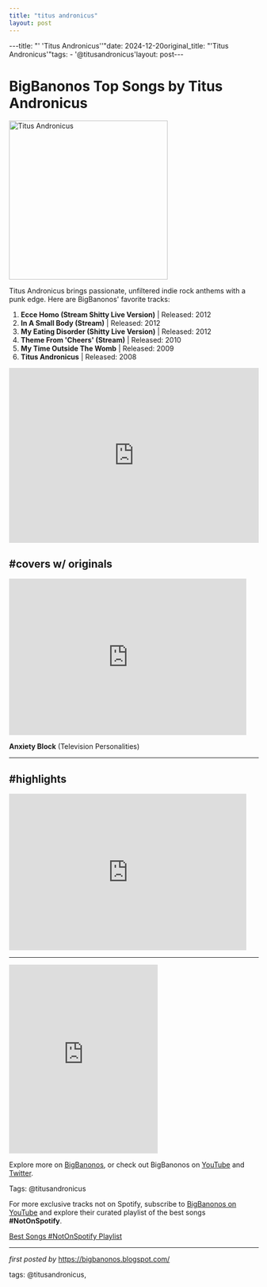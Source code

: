```yaml
---
title: "titus andronicus"
layout: post
---
```

---title: "' 'Titus Andronicus''"date: 2024-12-20original_title: "'Titus Andronicus'"tags:  - '@titusandronicus'layout: post---<h1>BigBanonos Top Songs by Titus Andronicus</h1><div class="separator"> <a href="https://bloximages.chicago2.vip.townnews.com/ithaca.com/content/tncms/assets/v3/editorial/c/70/c70d8d22-eb99-11e5-aa1a-5fac1174c2d1/56e9942f87c98.image.jpg?resize=1396%2C930" > <img alt="Titus Andronicus" border="0" width="320" data-original-height="480" data-original-width="640" src="https://bloximages.chicago2.vip.townnews.com/ithaca.com/content/tncms/assets/v3/editorial/c/70/c70d8d22-eb99-11e5-aa1a-5fac1174c2d1/56e9942f87c98.image.jpg?resize=1396%2C930"/> </a></div><p>Titus Andronicus brings passionate, unfiltered indie rock anthems with a punk edge. Here are BigBanonos' favorite tracks:</p> <ol> <li><strong>Ecce Homo (Stream Shitty Live Version)</strong> | Released: 2012</li> <li><strong>In A Small Body (Stream)</strong> | Released: 2012</li> <li><strong>My Eating Disorder (Shitty Live Version)</strong> | Released: 2012</li> <li><strong>Theme From 'Cheers' (Stream)</strong> | Released: 2010</li> <li><strong>My Time Outside The Womb</strong> | Released: 2009</li> <li><strong>Titus Andronicus</strong> | Released: 2008</li></ol> <div> <iframe src="https://open.spotify.com/embed/playlist/51vtMw7AJGvlEKUkpVw05Y?utm_source=generator" width="100%" height="352" frameborder="0" allowfullscreen="" allow="autoplay; clipboard-write; encrypted-media; fullscreen; picture-in-picture" loading="lazy"></iframe></div> <div></div><div> <h2>#covers w/ originals</h2> <iframe allowfullscreen="" frameborder="0" height="315" src="https://www.youtube.com/embed/qbeYZK4pRUQ?list=PLtuNtuTatqI0T_GCRVtVWFUSn_PgEFzjS" width="95%"></iframe> <p><strong>Anxiety Block</strong> (Television Personalities)</p></div><hr /><div> <h2>#highlights</h2> <iframe allowfullscreen="" frameborder="0" height="315" src="https://www.youtube.com/embed/EDwltcAo_Bg?list=PLtuNtuTatqI2HL9r-PUdx6Nc3R4nKtxaA" width="95%"></iframe></div><hr /><div> <iframe allowtransparency="true" frameborder="0" height="380" src="https://embed.spotify.com/?uri=spotify%3Auser%3Ahumanteethmarks%3Aplaylist%3A3P2umwtT4Rmx2NDeNtAyqS" width="300"></iframe></div> <p>Explore more on <a href="https://bigbanonos.blogspot.com/">BigBanonos</a>, or check out BigBanonos on <a href="https://www.youtube.com/@BigBanonos">YouTube</a> and <a href="https://x.com/bigbanonos">Twitter</a>.</p> <p>Tags: @titusandronicus</p><!--Subscribe and Playlist Links--><div>    <p>For more exclusive tracks not on Spotify, subscribe to <a href="https://www.youtube.com/@BigBanonos" target="_blank">BigBanonos on YouTube</a> and explore their curated playlist of the best songs <strong>#NotOnSpotify</strong>.</p>    <p><a href="https://www.youtube.com/playlist?list=PLtuNtuTatqI0kFahUCbtbfenC_ET5O_tr" target="_blank">Best Songs #NotOnSpotify Playlist<br /></a></p></div><hr /><p><em>first posted by</em> <a href="https://bigbanonos.blogspot.com/" rel="noopener" target="_new">https://bigbanonos.blogspot.com/</a></p><p>tags: @titusandronicus,</p>